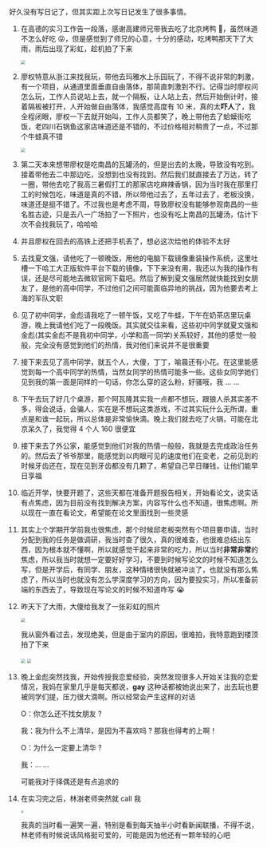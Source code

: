 好久没有写日记了，但其实距上次写日记发生了很多事情。

1. 在高德的实习工作告一段落，感谢高建师兄带我去吃了北京烤鸭 🦢，虽然味道不怎么好吃 😝，但是感觉到了师兄的心意，十分的感动，吃烤鸭那天下了大雨，雨后出现了彩虹，趁机拍了下来

	  <img src="https://cdn.jsdelivr.net/gh/LastKnightCoder/ImgHosting3@master/202205161548562022-05-16-15-48-57.png" style="zoom:50%"/>

2. 廖权特意从浙江来找我玩，带他去玛雅水上乐园玩了，不得不说非常的刺激，有一个项目，从通道里面垂直自由落体，那简直刺激到不行。记得当时廖权问怎么玩，工作人员说站上去，就一个隔板，让人站上去，然后开始倒计时，接着隔板被打开，人开始做自由落体，我感觉高度有 10 米，真的太**吓人**了，我全程闭眼，廖权一下去就开始叫，工作人员都笑了，晚上带他去了蛤蟆街吃饭，老四川石锅鱼这家店味道还是不错的，不过价格相对稍贵了一点，不过那个牛蛙真不错

	  <img src="https://cdn.jsdelivr.net/gh/LastKnightCoder/ImgHosting3@master/202205161551452022-05-16-15-51-46.png" style="zoom:50%"/>

3. 第二天本来想带廖权是吃南昌的瓦罐汤的，但是出去的太晚，导致没有吃到。接着带他去二中那边吃，没想到也没有找到。然后我们就直接去了万达，转了一圈，带他去吃了我高三暑假打工的那家店吃麻辣香锅，因为当时我在那里打工的时候包吃，味道是真的不错，所以带他过去了，五年过去了，老板没换，味道还是挺不错了。不过我也是考虑不周，导致廖权没有能够参观南昌的一些名胜古迹，只是去八一广场拍了一下照片，也没有吃上南昌的瓦罐汤，估计下次不会找我玩了，哈哈哈
4. 并且廖权在回去的高铁上还把手机丢了，想必这次给他的体验不太好
5. 去找夏文强，请他吃了一顿晚饭，用他的电脑下载镜像重装操作系统，这里吐槽一下哈工大正版软件平台下载的镜像，下下来没有用，我还以为我的操作有误，还是尽可能地去微软官网下载吧。然后了解到夏文强居然就快能找到女朋友了，是他的高中同学，不过他们之间可能面临异地的挑战，因为他要去考上海的军队文职
6. 见了初中同学，金彪请我吃了一顿午饭，又吃了牛蛙，下午在奶茶店里玩桌游，晚上我请他们吃了一段晚饭。其实就交往来看，这些初中同学就夏文强和金彪(其实金彪不是我初中同学，小学和高一同学)关系较好，其他的感觉一般般，完全没有感觉到他们的热情，我对他们来说并不是很重要
7. 接下来去见了高中同学，就五个人，大傻，丁丁，喻晨还有小花。在这里能感觉到每一个高中同学的热情，当然女同学的热情可能多一些。这些女同学她们见到我的第一面是同样的一句话，你怎么穿的这么粉，好骚哦，我 ... ...
8. 下午去玩了好几个桌游，那个阿瓦隆其实我一点都不想玩，跟狼人杀其实差不多，得会说话，会骗人，实在是不想玩这类游戏，不过其实玩什么无所谓，重点是和谁一起玩，所以总体是非常愉快滴。晚上我们就去吃了火锅，可能在北京呆久了，我觉得 4 个人 160 很便宜
9. 接下来去了外公家，能感觉到他们对我的热情一般般，我就是去完成政治任务的。然后去了爷爷那里，能感觉到以肉眼可见的速度他们在变老，之前见到的时候牙齿还在，现在见到牙齿都没有几颗了，希望自己早日赚钱，让他们能早日享福
10. 临近开学，快要开题了，这些天都在准备开题报告相关，开始看论文，说实话有点焦虑，因为目前没有找到解决方案，内容写什么也不知道，很焦虑啊。所以现在一直在看论文，希望能在论文里面找到一些灵感
11. 其实上个学期开学前我也很焦虑，那个时候邱老板突然有个项目要申请，当时分配到我的任务是做调研，我当时查了很久，真的很难查，也很难总结出东西，因为根本就不懂啊，所以就感觉干起来非常的吃力，所以当时**非常非常**的焦虑，所以我当时就想一定要好好学习，不要到时候写论文的时候不知道怎么写，但是开学后，有同学、朋友，这种情绪很快就被冲淡了，也就没有那么焦虑了，所以当时也就没有怎么学深度学习的方向，因为要投实习，所以准备前端的东西去了，导致现在写论文的时候不知道咋写 😭
12. 昨天下了大雨，大傻给我发了一张彩虹的照片

    <img src="https://cdn.jsdelivr.net/gh/LastKnightCoder/ImgHosting3@master/202205161554462022-05-16-15-54-48.png" style="zoom:50%"/>

    我从窗外看过去，发现绝美，但是由于室内的原因，很难拍，我特意跑到楼顶拍了下来

    <img src="https://cdn.jsdelivr.net/gh/LastKnightCoder/ImgHosting3@master/202205161558112022-05-16-15-58-12.png" style="zoom:50%"/>

    <img src="https://cdn.jsdelivr.net/gh/LastKnightCoder/ImgHosting3@master/202205161600512022-05-16-16-00-51.png" style="zoom:50%"/>

13. 晚上金彪突然找我，开始传授我恋爱经验，突然发现很多人开始关注我的恋爱情况，我妈在家里几乎是每天都说，**gay** 这种话都被她说出来了，出去玩也要被同学们提，压力很大滴啊。所以经常会产生这样的对话

    O：你怎么还不找女朋友 ?

    我：我为什么不上清华，是因为不喜欢吗 ? 那我也得考的上啊！

    O：为什么一定要上清华 ?

    我：... ...

    可能我对于择偶还是有点追求的

14. 在实习完之后，林澍老师突然就 call 我

    <img src="https://cdn.jsdelivr.net/gh/LastKnightCoder/ImgHosting3@master/202205161601292022-05-16-16-01-30.png" style="zoom:30%"/>

    我真的当时看一遍笑一遍，特别是看到每天抽半小时看新闻联播，不得不说，林老师有时候说话风格挺可爱的，可能是因为他还有一颗年轻的心吧

